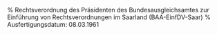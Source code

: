 % Rechtsverordnung des Präsidenten des Bundesausgleichsamtes zur Einführung von Rechtsverordnungen im Saarland  (BAA-EinfDV-Saar)
% Ausfertigungsdatum: 08.03.1961
 